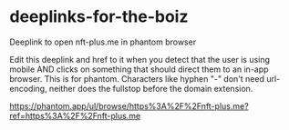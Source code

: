 # deeplinks-for-the-boiz
Deeplink to open nft-plus.me in phantom browser




Edit this deeplink and href to it when you detect that the user is using mobile AND clicks on something that should direct them to an in-app browser. This is for phantom. Characters like hyphen "-" don't need url-encoding, neither does the fullstop before the domain extension.



https://phantom.app/ul/browse/https%3A%2F%2Fnft-plus.me?ref=https%3A%2F%2Fnft-plus.me

